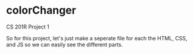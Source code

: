# colorChanger
CS 201R Project 1

So for this project, let's just make a seperate file for each the HTML, CSS, and JS so we can easily see the different parts.
